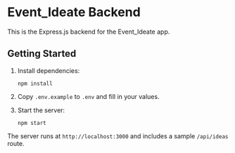 # Event_Ideate Backend

This is the Express.js backend for the Event_Ideate app.

## Getting Started

1. Install dependencies:
   ```
   npm install
   ```

2. Copy `.env.example` to `.env` and fill in your values.

3. Start the server:
   ```
   npm start
   ```

The server runs at `http://localhost:3000` and includes a sample `/api/ideas` route.
